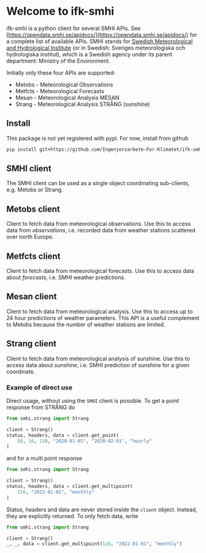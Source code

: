 # Welcome to ifk-smhi

ifk-smhi is a python client for several SMHI APIs.
See [https://opendata.smhi.se/apidocs/](https://opendata.smhi.se/apidocs/)
for a complete list of available APIs.
SMHI stands for [Swedish Meteorological and Hydrological Institute](https://www.smhi.se/)
(or in Swedish: Sveriges meteorologiska och hydrologiska institut),
which is a Swedish agency under its parent department: Ministry of the Environment.

Initially only these four APIs are supported:

- Metobs - Meteorological Observations
- Metfcts - Meteorological Forecasts
- Mesan - Meteorological Analysis MESAN
- Strang - Meteorological Analysis STRÅNG (sunshine)

## Install

This package is not yet registered with pypi. For now, install from github

```bash
pip install git+https://github.com/Ingenjorsarbete-For-Klimatet/ifk-smhi.git@main
```

## SMHI client

The SMHI client can be used as a single object coordinating sub-clients,
e.g. Metobs or Strang.

## Metobs client

Client to fetch data from meteorological observations.
Use this to access data from _observations_,
i.e. recorded data from weather stations scattered over north Europe.

## Metfcts client

Client to fetch data from meteorological forecasts.
Use this to access data about _forecasts_, i.e. SMHI weather predictions.

## Mesan client

Client to fetch data from meteorological analysis.
Use this to access up to 24 hour predictions of weather parameters.
This API is a useful complement to Metobs because the number of weather
stations are limited.

## Strang client

Client to fetch data from meteorological analysis of sunshine.
Use this to access data about _sunshine_,
i.e. SMHI prediction of sunshine for a given coordinate.

### Example of direct use

Direct usage, without using the `SMHI` client is possible. To get
a point response from STRÅNG do

```python
from smhi.strang import Strang

client = Strang()
status, headers, data = client.get_point(
    58, 16, 118, "2020-01-01", "2020-02-01", "hourly"
)
```

and for a multi point response

```python
from smhi.strang import Strang

client = Strang()
status, headers, data = client.get_multipoint(
    116, "2022-01-01", "monthly"
)
```

Status, headers and data are never stored inside the `client` object.
Instead, they are explicitly returned.
To only fetch data, write

```python
from smhi.strang import Strang

client = Strang()
_, _, data = client.get_multipoint(116, "2022-01-01", "monthly")
```

